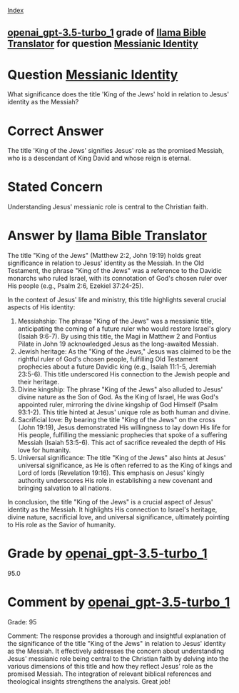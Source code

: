 
[Index](../../../../index.md)
## [openai_gpt-3.5-turbo_1](../../../grading_models/openai_gpt-3.5-turbo_1.md) grade of [llama Bible Translator](../../../answering_models/llama_Bible_Translator.md) for question [Messianic Identity](../../../questions/Messianic_Identity.md)

# Question [Messianic Identity](../../../questions/Messianic_Identity.md)
What significance does the title 'King of the Jews' hold in relation to Jesus' identity as the Messiah?

# Correct Answer
The title 'King of the Jews' signifies Jesus' role as the promised Messiah, who is a descendant of King David and whose reign is eternal.

# Stated Concern
Understanding Jesus' messianic role is central to the Christian faith.

# Answer by [llama Bible Translator](../../../answering_models/llama_Bible_Translator.md)
The title "King of the Jews" (Matthew 2:2, John 19:19) holds great significance in relation to Jesus' identity as the Messiah. In the Old Testament, the phrase "King of the Jews" was a reference to the Davidic monarchs who ruled Israel, with its connotation of God's chosen ruler over His people (e.g., Psalm 2:6, Ezekiel 37:24-25).

In the context of Jesus' life and ministry, this title highlights several crucial aspects of His identity:

1. Messiahship: The phrase "King of the Jews" was a messianic title, anticipating the coming of a future ruler who would restore Israel's glory (Isaiah 9:6-7). By using this title, the Magi in Matthew 2 and Pontius Pilate in John 19 acknowledged Jesus as the long-awaited Messiah.
2. Jewish heritage: As the "King of the Jews," Jesus was claimed to be the rightful ruler of God's chosen people, fulfilling Old Testament prophecies about a future Davidic king (e.g., Isaiah 11:1-5, Jeremiah 23:5-6). This title underscored His connection to the Jewish people and their heritage.
3. Divine kingship: The phrase "King of the Jews" also alluded to Jesus' divine nature as the Son of God. As the King of Israel, He was God's appointed ruler, mirroring the divine kingship of God Himself (Psalm 93:1-2). This title hinted at Jesus' unique role as both human and divine.
4. Sacrificial love: By bearing the title "King of the Jews" on the cross (John 19:19), Jesus demonstrated His willingness to lay down His life for His people, fulfilling the messianic prophecies that spoke of a suffering Messiah (Isaiah 53:5-6). This act of sacrifice revealed the depth of His love for humanity.
5. Universal significance: The title "King of the Jews" also hints at Jesus' universal significance, as He is often referred to as the King of kings and Lord of lords (Revelation 19:16). This emphasis on Jesus' kingly authority underscores His role in establishing a new covenant and bringing salvation to all nations.

In conclusion, the title "King of the Jews" is a crucial aspect of Jesus' identity as the Messiah. It highlights His connection to Israel's heritage, divine nature, sacrificial love, and universal significance, ultimately pointing to His role as the Savior of humanity.

# Grade by [openai_gpt-3.5-turbo_1](../../../grading_models/openai_gpt-3.5-turbo_1.md)
95.0

# Comment by [openai_gpt-3.5-turbo_1](../../../grading_models/openai_gpt-3.5-turbo_1.md)
Grade: 95

Comment: The response provides a thorough and insightful explanation of the significance of the title "King of the Jews" in relation to Jesus' identity as the Messiah. It effectively addresses the concern about understanding Jesus' messianic role being central to the Christian faith by delving into the various dimensions of this title and how they reflect Jesus' role as the promised Messiah. The integration of relevant biblical references and theological insights strengthens the analysis. Great job!
